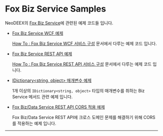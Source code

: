 # Fox Biz Service Samples

NeoDEEX의 [Fox Biz Service](https://github.com/NeoDEEX/manual/blob/master/webservice/bizservice/README.md)에 관련된 예제 코드들 입니다.

* [Fox Biz Service WCF 예제](./Fox%20Biz%20Service%20WCF%20Demo)

    [How To : Fox Biz Service WCF 서비스 구성](https://github.com/neodeex/manual/tree/master/webservice/bizservice/howto-wcf.md) 문서에서 다루는 예제 코드 입니다.

* [Fox Biz Service REST API 예제](./Fox%20Biz%20Service%20REST%20Demo)

    [How To : Fox Biz Service REST API 서비스 구성](https://github.com/neodeex/manual/tree/master/webservice/bizservice/howto-rest.md) 문서에서 다루는 예제 코드 입니다.

* [IDictionary<string, object> 매개변수 예제](./Collection%20Parameter%20Sample)

    1개 이상의 `IDictionary<string, object>` 타입의 매개변수를 취하는 Biz Service 메서드 관련 예제 입니다.

* [Fox Biz/Data Service REST API CORS 적용 예제](./Fox%20BizData%20Service%20CORS%20Sample)

    Fox Biz/Data Service REST API에 크로스 도메인 문제를 해결하기 위해 CORS를 적용하는 예제 입니다.

---
